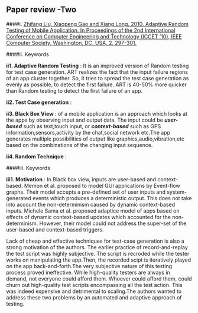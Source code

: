 ## Paper review -Two
####i. [Zhifang Liu, Xiaopeng Gao and Xiang Long. 2010. Adaptive Random Testing of Mobile Application. In Proceedings of the 2nd International Conference on Computer Engineering and Technology (ICCET ’10), IEEE Computer Society, Washington, DC, USA, 2, 297-301.](http://ieeexplore.ieee.org/stamp/stamp.jsp?tp=&arnumber=5485442)

####ii. Keywords

**ii1. Adaptive Random Testing** : It is an improved version of Random testing for test case generation. ART realizes the fact that the input failure regions of an app cluster together. So, it tries to spread the test case generation as evenly as possible, to detect the first failure. ART is 40-50% more quicker than Random testing to detect the first failure of an app.

**ii2. Test Case generation** : 

**ii3. Black Box View** : of a mobile application is an approach which looks at the apps by observing input and output data. The input could be ***user-based*** such as text,touch input, or ***context-based*** such as GPS information,sensors,activity by the chat,social network etc.The app generates multiple possibilities of output like graphics,audio,vibration,etc based on the combinations of the changing input sequence.

**ii4. Random Technique** : 

####iii. Keywords

**iii1. Motivation** : 
In Black box view, inputs are user-based and context-based. Memon et al. proposed to model GUI applications by Event-flow graphs. Their model accepts a pre-defined set of user inputs and system-generated events which produces a deterministic output. This does not take into account the non-determinism caused by dynamic context-based inputs. Michele Sama et al. proposed adaptice model of apps based on effects of dynamic context-based updates which accounted for the non-determinism. However, their model could not address the super-set of the user-based and context-based triggers.

Lack of cheap and effective techniques for test-case generation is also a strong motivation of the authors. The earlier practice of record-and-replay the test script was highly subjective. The script is recroded while the tester works on manipulating the app.Then, the recorded scipt is iteratively played on the app back-and-forth.The very subjective nature of this testing process proved ineffective. While high-quality testers are always in demand, not everyone could afford them. Whoever could afford them, could churn out high-quality test scripts encompassing all the test action. This was indeed expensive and detrimental to scaling.The authors wanted to address these two problems by an automated and adaptive approach of testing.
